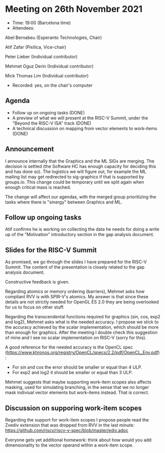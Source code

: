 # Meeting on 26th November 2021

- Time: 19:00 (Barcelona time)
- Attendees:

Abel Bernabeu (Esperanto Technologies, Chair)

Atif Zafar (Pixilica, Vice-chair)

Peter Lieber (Individual contributor)

Mehmet Oguz Derin (Individual contributor)

Mick Thomas Lim (Individual contributor)

- Recorded: yes, on the chair's computer

## Agenda

- Follow up on ongoing tasks (DONE)
- A preview of what we will present at the RISC-V Summit, under the "Beyond the RISC-V ISA" track (DONE)
- A technical discussion on mapping from vector elements to work-items (DONE)

## Announcement

I announce internally that the Graphics and the ML SIGs are merging. The decision is settled (the Software HC has enough capacity for deciding this and has done so). The logistics we will figure out, for example the ML mailing list may get redirected to sig-graphics if that is supported by groups.io. This change could be temporary until we split again when
enough critical mass is reached.

The change will affect our agendas, with the merged group prioritizing the tasks where there is "sinergy" between Graphics and ML.

## Follow up ongoing tasks

Atif confirms he is working on collecting the data he needs for doing a write up of the "Motivation" introductory section
in the gap analysis document.

## Slides for the RISC-V Summit

As promised, we go through the slides I have prepared for the RISC-V Summit. The content of the presentation is closely
related to the gap analysis document.

Constructive feedback is given.

Regarding atomics or memory ordering (barriers), Mehmet asks how compliant RVV is with SPIR-V's atomics. My answer is that since these details are not strictly needed for OpenGL ES 2.0 they are being overlooked for us to focus on other stuff.

Regarding the transcendental functions required for graphics (sin, cos, exp2
and log2), Mehmet asks what is the needed accuracy. I propose we stick to the accuracy achieved by the scalar
implementation, which should be more than enough for graphics. After the meeting I double check this suggestion of mine and I see no scalar implementation on RISC-V (sorry for this).

A good reference for the needed accuracy is the OpenCL spec (https://www.khronos.org/registry/OpenCL/specs/2.2/pdf/OpenCL_Env.pdf):

- For sin and cos the error should be smaller or equal than 4 ULP.
- For exp2 and log2 it should be smaller or equal than 3 ULP.

Mehmet suggests that maybe supporting work-item scopes also affects masking, used for simulating branching, in the
sense that we no longer mask indiviual vector elements but work-items instead. That is correct.

## Discussion on supporing work-item scopes

Regarding the support for work-item scopes I propose people read the Zvediv extension that was dropped from RVV in the
last minute: https://github.com/riscv/riscv-v-spec/blob/master/ediv.adoc

Everyone gets yet additional homework: think about how would you add dimensionality to the vector operand within a work-item scope.
